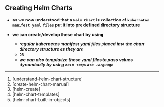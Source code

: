 ## Creating Helm Charts 

- **as we now understood that a `Helm Chart` is collection of `kubernetes manifest yaml files` put it into pre defined directory structure**

- **we can create/develop these chart by using**
   * ***regular kubernetes manifest yaml files placed into the chart directory structure as they are***
   * **`OR`**
   * ***we can also templatize these yaml files to pass values dynamically by using `helm template language`***

---
1. [understand-helm-chart-structure]
2. [create-helm-chart-manual]
3. [helm-create]
4. [helm-chart-templates]
5. [helm-chart-built-in-objects]